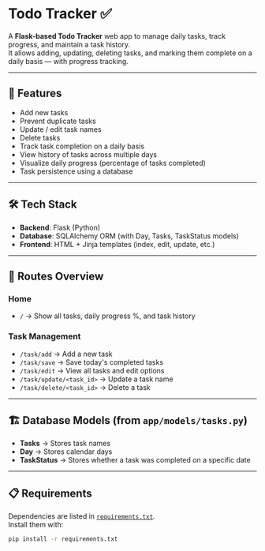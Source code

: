 # Todo Tracker ✅

A **Flask-based Todo Tracker** web app to manage daily tasks, track progress, and maintain a task history.  
It allows adding, updating, deleting tasks, and marking them complete on a daily basis — with progress tracking.

---

## 🚀 Features

- Add new tasks  
- Prevent duplicate tasks  
- Update / edit task names  
- Delete tasks  
- Track task completion on a daily basis  
- View history of tasks across multiple days  
- Visualize daily progress (percentage of tasks completed)  
- Task persistence using a database  

---

## 🛠 Tech Stack

- **Backend**: Flask (Python)  
- **Database**: SQLAlchemy ORM (with Day, Tasks, TaskStatus models)  
- **Frontend**: HTML + Jinja templates (index, edit, update, etc.)  

---

## 📂 Routes Overview

### Home
- `/` → Show all tasks, daily progress %, and task history  

### Task Management
- `/task/add` → Add a new task  
- `/task/save` → Save today's completed tasks  
- `/task/edit` → View all tasks and edit options  
- `/task/update/<task_id>` → Update a task name  
- `/task/delete/<task_id>` → Delete a task  

---

## 🏗 Database Models (from `app/models/tasks.py`)

- **Tasks** → Stores task names  
- **Day** → Stores calendar days  
- **TaskStatus** → Stores whether a task was completed on a specific date  

---

## 📋 Requirements

Dependencies are listed in [`requirements.txt`](requirements.txt).  
Install them with:

```bash
pip install -r requirements.txt

